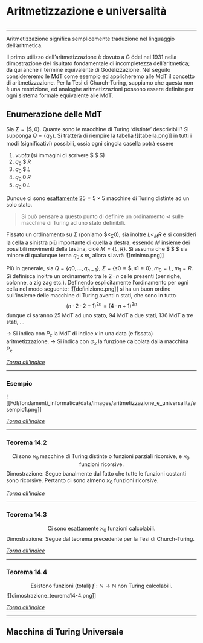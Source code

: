 # Aritmetizzazione e universalità
```toc
```
---

Aritmetizzazione significa semplicemente traduzione nel linguaggio dell’aritmetica.

Il primo utilizzo dell’aritmetizzazione è dovuto a G ̈odel nel 1931 nella dimostrazione del risultato fondamentale di incompletezza dell’aritmetica; da qui anche il termine equivalente di Godelizzazione. Nel seguito considereremo le MdT come esempio ed applicheremo alle MdT il concetto di aritmetizzazione. 
Per la Tesi di Church-Turing, sappiamo che questa non è una restrizione, ed analoghe aritmetizzazioni possono essere definite per ogni sistema formale equivalente alle MdT.

## Enumerazione delle MdT
Sia $Σ = \{\$, 0\}$. Quante sono le macchine di Turing ‘distinte’ descrivibili? Si supponga $Q = \{q_0\}$. 
Si tratterà di riempire la tabella
![[tabella.png]]
in tutti i modi (significativi) possibili, ossia ogni singola casella potrà essere
1. _vuota_ (si immagini di scrivere $\$\; \$\; \$$)
2. $q_0 \; \$ \; R$
3. $q_0 \; \$ \; L$
4. $q_0 \; 0 \; R$
5. $q_0 \; 0 \; L$

Dunque ci sono <u>esattamente</u> $25 = 5 × 5$ macchine di Turing distinte ad un solo stato.

> Si può pensare a questo punto di definire un ordinamento $\triangleleft$ sulle macchine di Turing ad uno stato definibili.

Fissato un ordinamento su $Σ$ (poniamo $\$ <_Σ 0$), sia inoltre $L <_M R$ e si consideri la cella a sinistra più importante di quella a destra, essendo $M$ insieme dei possibili movimenti della testina, cioè $M = \{L, R\}$.
Si assuma che $\$\; \$\; \$$ sia minore di qualunque terna $q_0 \;s\; m$, allora si avrà
![[minimo.png]]

Più in generale, sia $Q = \{q0,...,q_{n−1}\}, \;Σ = \{s0 = \$,s1 = 0\}, \;m_0 = L, \;m_1 = R$.
Si definisca inoltre un ordinamento tra le $2 · n$ celle presenti (per righe, colonne, a zig zag etc.). Definendo esplicitamente l’ordinamento per ogni cella nel modo seguente:
![[definizione.png]]
si ha un buon ordine sull’insieme delle macchine di Turing aventi n stati, che sono in tutto
$$
(n·2·2+1)^{2n} = (4·n+1)^{2n}
$$
dunque ci saranno 25 MdT ad uno stato, 94 MdT a due stati, 136 MdT a tre stati, ...

$\to$ Si indica con $P_x$ la MdT di indice $x$ in una data (e fissata) aritmetizzazione.
$\to$ Si indica con $φ_x$ la funzione calcolata dalla macchina $P_x$.

[_Torna all'indice_](#Aritmetizzazione%20e%20universalità)

---

### Esempio
![[FdI/fondamenti_informatica/data/images/aritmetizzazione_e_universalita/esempio1.png]]

[_Torna all'indice_](#Aritmetizzazione%20e%20universalità)

---

### Teorema 14.2
$$
\text{Ci sono }\aleph_0 \;\text{macchine di Turing distinte o funzioni parziali ricorsive, e }\aleph_0 \;\text{funzioni ricorsive.}
$$
Dimostrazione: Segue banalmente dal fatto che tutte le funzioni costanti sono ricorsive. Pertanto ci sono almeno $\aleph_0$ funzioni ricorsive.

[_Torna all'indice_](#Aritmetizzazione%20e%20universalità)

---

### Teorema 14.3
$$
\text{Ci sono esattamente } \aleph_0 \;\text{funzioni calcolabili.}
$$
Dimostrazione: Segue dal teorema precedente per la Tesi di Church-Turing.

[_Torna all'indice_](#Aritmetizzazione%20e%20universalità)

---

### Teorema 14.4
$$
\text{Esistono funzioni (totali) } f : \mathbb{N} \to \mathbb{N} \text{ non Turing calcolabili.}
$$
![[dimostrazione_teorema14-4.png]]

[_Torna all'indice_](#Aritmetizzazione%20e%20universalità)

---

## Macchina di Turing Universale